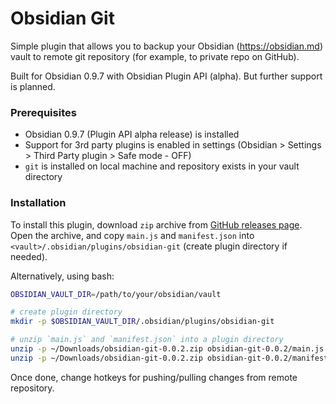 # Obsidian Git
Simple plugin that allows you to backup your Obsidian (https://obsidian.md) vault to remote git repository (for example, to private repo on GitHub).

Built for Obsidian 0.9.7 with Obsidian Plugin API (alpha). But further support is planned.

### Prerequisites

- Obsidian 0.9.7 (Plugin API alpha release) is installed
- Support for 3rd party plugins is enabled in settings (Obsidian > Settings > Third Party plugin > Safe mode - OFF)
- `git` is installed on local machine and repository exists in your vault directory

### Installation

To install this plugin, download `zip` archive from [GitHub releases page](https://github.com/denolehov/obsidian-git/releases).
Open the archive, and copy `main.js` and `manifest.json` into `<vault>/.obsidian/plugins/obsidian-git` (create plugin directory if needed).

Alternatively, using bash:
```bash
OBSIDIAN_VAULT_DIR=/path/to/your/obsidian/vault

# create plugin directory
mkdir -p $OBSIDIAN_VAULT_DIR/.obsidian/plugins/obsidian-git

# unzip `main.js` and `manifest.json` into a plugin directory
unzip -p ~/Downloads/obsidian-git-0.0.2.zip obsidian-git-0.0.2/main.js > $OBSIDIAN_VAULT_DIR/.obsidian/plugins/obsidian-git/main.js
unzip -p ~/Downloads/obsidian-git-0.0.2.zip obsidian-git-0.0.2/manifest.json > $OBSIDIAN_VAULT_DIR/.obsidian/plugins/obsidian-git/manifest.json
```

Once done, change hotkeys for pushing/pulling changes from remote repository.
